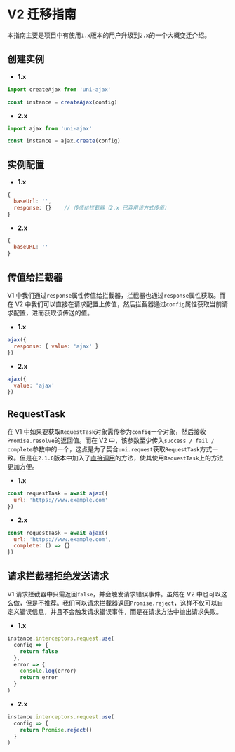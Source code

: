 # V2 迁移指南

本指南主要是项目中有使用`1.x`版本的用户升级到`2.x`的一个大概变迁介绍。

## 创建实例

- **1.x**

```Javascript
import createAjax from 'uni-ajax'

const instance = createAjax(config)
```

- **2.x**

```Javascript
import ajax from 'uni-ajax'

const instance = ajax.create(config)
```

## 实例配置

- **1.x**

```Javascript
{
  baseUrl: '',
  response: {}    // 传值给拦截器（2.x 已弃用该方式传值）
}
```

- **2.x**

```Javascript
{
  baseURL: ''
}
```

## 传值给拦截器

V1 中我们通过`response`属性传值给拦截器，拦截器也通过`response`属性获取。而在 V2 中我们可以直接在请求配置上传值，然后拦截器通过`config`属性获取当前请求配置，进而获取该传送的值。

- **1.x**

```Javascript
ajax({
  response: { value: 'ajax' }
})
```

- **2.x**

```Javascript
ajax({
  value: 'ajax'
})
```

## RequestTask

在 V1 中如果要获取`RequestTask`对象需传参为`config`一个对象，然后接收`Promise.resolve`的返回值。而在 V2 中，该参数至少传入`success / fail / complete`参数中的一个，这点是为了契合`uni.request`获取`RequestTask`方式一致。但是在`2.1.0`版本中加入了[直接调用](/usage/request-task.html)的方法，使其使用`RequestTask`上的方法更加方便。

- **1.x**

```JavaScript
const requestTask = await ajax({
  url: 'https://www.example.com'
})
```

- **2.x**

```JavaScript
const requestTask = await ajax({
  url: 'https://www.example.com',
  complete: () => {}
})
```

## 请求拦截器拒绝发送请求

V1 请求拦截器中只需返回`false`，并会触发请求错误事件。虽然在 V2 中也可以这么做，但是不推荐。我们可以请求拦截器返回`Promise.reject`，这样不仅可以自定义错误信息，并且不会触发请求错误事件，而是在请求方法中抛出请求失败。

- **1.x**

```JavaScript
instance.interceptors.request.use(
  config => {
    return false
  },
  error => {
    console.log(error)
    return error
  }
)
```

- **2.x**

```JavaScript
instance.interceptors.request.use(
  config => {
    return Promise.reject()
  }
)
```
